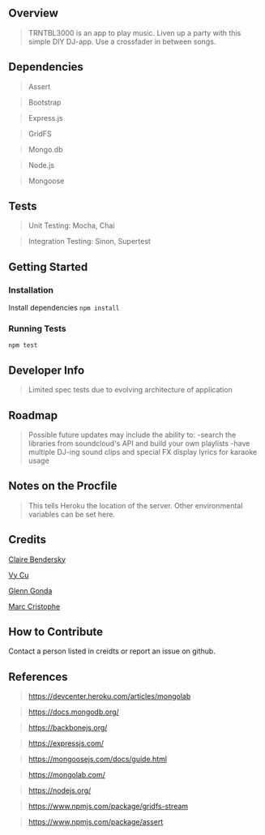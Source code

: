 

## Overview ##
> TRNTBL3000 is an app to play music. Liven up a party with this simple DIY DJ-app. Use a crossfader in between songs. 

## Dependencies ##
> Assert

> Bootstrap

> Express.js

> GridFS

> Mongo.db

> Node.js 

> Mongoose

## Tests ##
> Unit Testing: Mocha, Chai

> Integration Testing: Sinon, Supertest

## Getting Started

### Installation
Install dependencies `npm install `
### Running Tests

`npm test`

## Developer Info ##
> Limited spec tests due to evolving architecture of application

## Roadmap ##
> Possible future updates may include the ability to:
	-search the libraries from soundcloud's API and build your own playlists
	-have multiple DJ-ing sound clips and special FX
	display lyrics for karaoke usage

## Notes on the Procfile ##
> This tells Heroku the location of the server. Other environmental variables can be set here.

## Credits ##
[Claire Bendersky](https://github.com/cdersky/)

[Vy Cu](https://github.com/veeweeherman/)

[Glenn Gonda](https://github.com/alohaglenn/)

[Marc Cristophe](https://github.com/fusupo/)

## How to Contribute ##
Contact a person listed in creidts or report an issue on github.

## References ##

> https://devcenter.heroku.com/articles/mongolab

> https://docs.mongodb.org/

> https://backbonejs.org/

> https://expressjs.com/

> https://mongoosejs.com/docs/guide.html

> https://mongolab.com/

> https://nodejs.org/

> https://www.npmjs.com/package/gridfs-stream

> https://www.npmjs.com/package/assert
